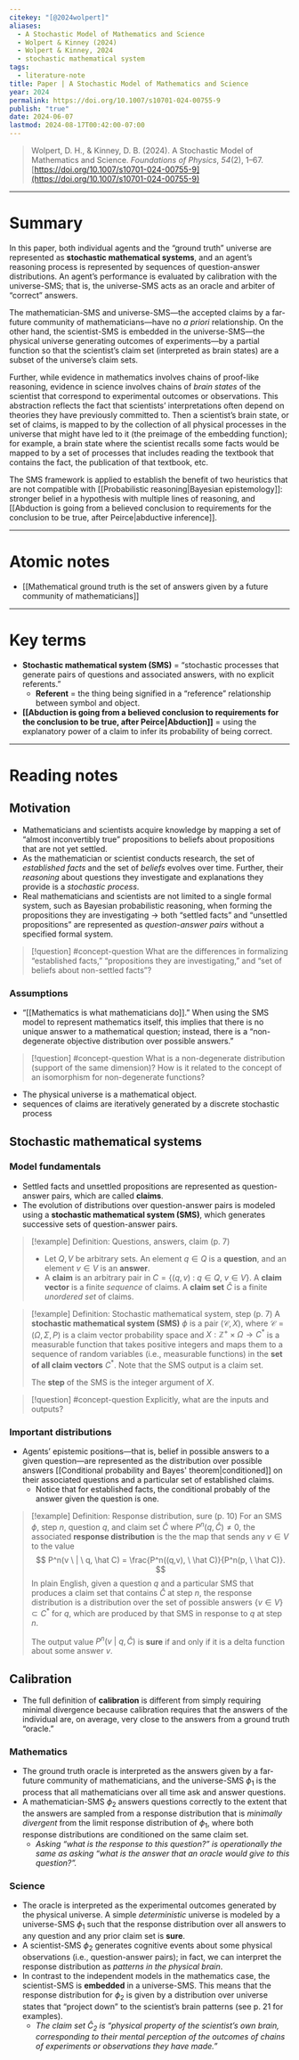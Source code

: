 ```yaml
---
citekey: "[@2024wolpert]"
aliases:
  - A Stochastic Model of Mathematics and Science
  - Wolpert & Kinney (2024)
  - Wolpert & Kinney, 2024
  - stochastic mathematical system
tags:
  - literature-note
title: Paper | A Stochastic Model of Mathematics and Science
year: 2024
permalink: https://doi.org/10.1007/s10701-024-00755-9
publish: "true"
date: 2024-06-07
lastmod: 2024-08-17T00:42:00-07:00
---
```

> Wolpert, D. H., & Kinney, D. B. (2024). A Stochastic Model of Mathematics and Science. _Foundations of Physics_, _54_(2), 1–67. [https://doi.org/10.1007/s10701-024-00755-9](https://doi.org/10.1007/s10701-024-00755-9)

---
# Summary

In this paper, both individual agents and the “ground truth” universe are represented as **stochastic mathematical systems**, and an agent’s reasoning process is represented by sequences of question-answer distributions. An agent’s performance is evaluated by calibration with the universe-SMS; that is, the universe-SMS acts as an oracle and arbiter of “correct” answers.

The mathematician-SMS and universe-SMS—the accepted claims by a far-future community of mathematicians—have no *a priori* relationship. On the other hand, the scientist-SMS is embedded in the universe-SMS—the physical universe generating outcomes of experiments—by a partial function so that the scientist’s claim set (interpreted as brain states) are a subset of the universe’s claim sets. 

Further, while evidence in mathematics involves chains of proof-like reasoning, evidence in science involves chains of *brain states* of the scientist that correspond to experimental outcomes or observations. This abstraction reflects the fact that scientists’ interpretations often depend on theories they have previously committed to. Then a scientist’s brain state, or set of claims, is mapped to by the collection of all physical processes in the universe that might have led to it (the preimage of the embedding function); for example, a brain state where the scientist recalls some facts would be mapped to by a set of processes that includes reading the textbook that contains the fact, the publication of that textbook, etc.

The SMS framework is applied to establish the benefit of two heuristics that are not compatible with [[Probabilistic reasoning|Bayesian epistemology]]: stronger belief in a hypothesis with multiple lines of reasoning, and [[Abduction is going from a believed conclusion to requirements for the conclusion to be true, after Peirce|abductive inference]]. 

---
# Atomic notes

- [[Mathematical ground truth is the set of answers given by a future community of mathematicians]]

---
# Key terms

- **Stochastic mathematical system (SMS)** = “stochastic processes that generate pairs of questions and associated answers, with no explicit referents.”
	- **Referent** = the thing being signified in a “reference” relationship between symbol and object.
- **[[Abduction is going from a believed conclusion to requirements for the conclusion to be true, after Peirce|Abduction]]** = using the explanatory power of a claim to infer its probability of being correct.

---
# Reading notes

## Motivation

- Mathematicians and scientists acquire knowledge by mapping a set of “almost inconvertibly true” propositions to beliefs about propositions that are not yet settled.
- As the mathematician or scientist conducts research, the set of *established facts* and the set of *beliefs* evolves over time. Further, their *reasoning* about questions they investigate and explanations they provide is a *stochastic process*.
- Real mathematicians and scientists are not limited to a single formal system, such as Bayesian probabilistic reasoning, when forming the propositions they are investigating $\to$ both “settled facts” and “unsettled propositions” are represented as *question-answer pairs* without a specified formal system.

> [!question] #concept-question 
> What are the differences in formalizing “established facts,” “propositions they are investigating,” and “set of beliefs about non-settled facts”?
### Assumptions

- “[[Mathematics is what mathematicians do]].” When using the SMS model to represent mathematics itself, this implies that there is no unique answer to a mathematical question; instead, there is a “non-degenerate objective distribution over possible answers.”

> [!question] #concept-question 
>What is a non-degenerate distribution (support of the same dimension)? How is it related to the concept of an isomorphism for non-degenerate functions?

- The physical universe is a mathematical object.
- sequences of claims are iteratively generated by a discrete stochastic process
## Stochastic mathematical systems

### Model fundamentals

- Settled facts and unsettled propositions are represented as question-answer pairs, which are called **claims**. 
- The evolution of distributions over question-answer pairs is modeled using a **stochastic mathematical system (SMS)**, which generates successive sets of question-answer pairs.

>[!example] Definition: Questions, answers, claim (p. 7)
>- Let $Q, V$ be arbitrary sets. An element $q \in Q$ is a **question**, and an element $v \in V$ is an **answer**. 
>- A **claim** is an arbitrary pair in $C = \{(q, v) \ : \ q \in Q, \ v \in V \}$. A **claim vector** is a finite *sequence* of claims. A **claim set** $\hat C$ is a finite *unordered set* of claims.

>[!example] Definition: Stochastic mathematical system, step (p. 7)
>A **stochastic mathematical system (SMS)** $\phi$ is a pair $(\mathcal C, X)$, where $\mathcal C = (\Omega, \Sigma, P)$ is a claim vector probability space and $X: \mathbb Z^+ \times \Omega \to C^*$ is a measurable function that takes positive integers and maps them to a sequence of random variables (i.e., measurable functions) in the **set of all claim vectors** $C^*$. Note that the SMS output is a claim set.
>
>The **step** of the SMS is the integer argument of $X$.

> [!question] #concept-question 
> Explicitly, what are the inputs and outputs?
### Important distributions

- Agents’ epistemic positions—that is, belief in possible answers to a given question—are represented as the distribution over possible answers [[Conditional probability and Bayes' theorem|conditioned]] on their associated questions and a particular set of established claims.
	- Notice that for established facts, the conditional probably of the answer given the question is one.

>[!example] Definition: Response distribution, sure (p. 10)
>For an SMS $\phi$, step $n$, question $q$, and claim set $\hat C$ where $P^n(q, \hat C) \neq 0$, the associated **response distribution** is the the map that sends any $v \in V$ to the value
>$$
>P^n(v \ | \ q, \hat C) = \frac{P^n((q,v), \ \hat C)}{P^n(p, \ \hat C)}.
>$$
>In plain English, given a question $q$ and a particular SMS that produces a claim set that contains $\hat C$ at step $n$, the response distribution is a distribution over the set of possible answers $\{ v \in V\} \subset C^*$ for $q$, which are produced by that SMS in response to $q$ at step $n$.
> 
>The output value $P^n(v \ | \ q, \hat C)$ is **sure** if and only if it is a delta function about some answer $v$.

## Calibration

- The full definition of **calibration** is different from simply requiring minimal divergence because calibration requires that the answers of the individual are, on average, very close to the answers from a ground truth “oracle.”

### Mathematics

- The ground truth oracle is interpreted as the answers given by a far-future community of mathematicians, and the universe-SMS $\phi_1$ is the process that all mathematicians over all time ask and answer questions. 
- A mathematician-SMS $\phi_2$ answers questions correctly to the extent that the answers are sampled from a response distribution that is *minimally divergent* from the limit response distribution of $\phi_1$, where both response distributions are conditioned on the same claim set.
	- *Asking “what is the response to this question?” is operationally the same as asking “what is the answer that an oracle would give to this question?”.*

### Science

- The oracle is interpreted as the experimental outcomes generated by the physical universe. A simple *deterministic* universe is modeled by a universe-SMS $\phi_1$ such that the response distribution over all answers to any question and any prior claim set is **sure**.
- A scientist-SMS $\phi_2$ generates cognitive events about some physical observations (i.e., question-answer pairs); in fact, we can interpret the response distribution as *patterns in the physical brain*.
- In contrast to the independent models in the mathematics case, the scientist-SMS is **embedded** in a universe-SMS. This means that the response distribution for $\phi_2$ is given by a distribution over universe states that “project down” to the scientist’s brain patterns (see p. 21 for examples).
	- *The claim set $\hat C_2$ is “physical property of the scientist’s own brain, corresponding to their mental perception of the outcomes of chains of experiments or observations they have made.”*

